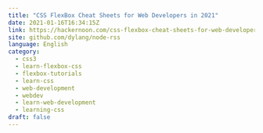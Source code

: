 ```yaml
---
title: "CSS FlexBox Cheat Sheets for Web Developers in 2021"
date: 2021-01-16T16:34:15Z
link: https://hackernoon.com/css-flexbox-cheat-sheets-for-web-developers-in-2021-fx2l31op?source=rss&utm_medium=RSS&utm_source=news.12bit.vn
site: github.com/dylang/node-rss
language: English
category:
  - css3
  - learn-flexbox-css
  - flexbox-tutorials
  - learn-css
  - web-development
  - webdev
  - learn-web-development
  - learning-css
draft: false
---
```


